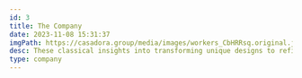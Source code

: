 ```yaml
---
id: 3
title: The Company
date: 2023-11-08 15:31:37
imgPath: https://casadora.group/media/images/workers_CbHRRsq.original.jpg
desc: These classical insights into transforming unique designs to refined pieces are principles we proudly believe in and implement today, expanding the business to more markets and providing our graceful and balanced approach to residential spaces in countries all around the world.
type: company
---
```

